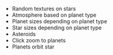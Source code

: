- Random textures on stars
- Atmosphere based on planet type
- Planet sizes depending on planet type
- Star sizes depending on planet type
- Asteroids
- Click zoom to planets
- Planets orbit star